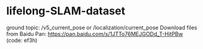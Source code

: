 # lifelong-SLAM-dataset
ground topic: /v5_current_pose or /localization/current_pose
Download files from Baidu Pan: https://pan.baidu.com/s/1JTTo76MEJGODd_T-HitPBw (code: ef3h)
